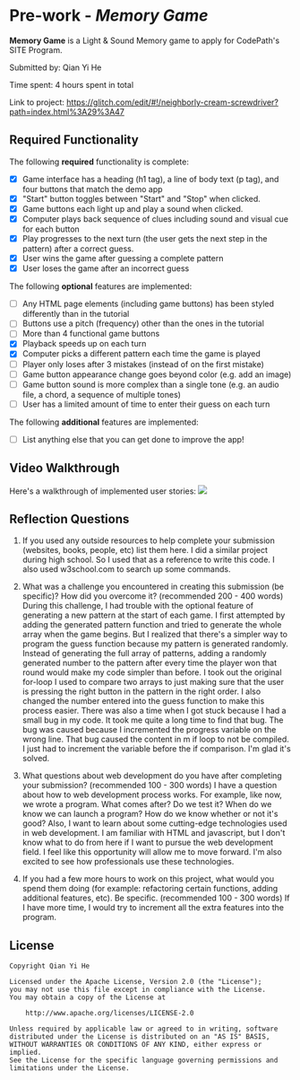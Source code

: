 # Pre-work - *Memory Game*

**Memory Game** is a Light & Sound Memory game to apply for CodePath's SITE Program. 

Submitted by: Qian Yi He

Time spent: 4 hours spent in total

Link to project: https://glitch.com/edit/#!/neighborly-cream-screwdriver?path=index.html%3A29%3A47

## Required Functionality

The following **required** functionality is complete:

* [x] Game interface has a heading (h1 tag), a line of body text (p tag), and four buttons that match the demo app
* [x] "Start" button toggles between "Start" and "Stop" when clicked. 
* [x] Game buttons each light up and play a sound when clicked. 
* [x] Computer plays back sequence of clues including sound and visual cue for each button
* [x] Play progresses to the next turn (the user gets the next step in the pattern) after a correct guess. 
* [x] User wins the game after guessing a complete pattern
* [x] User loses the game after an incorrect guess

The following **optional** features are implemented:

* [ ] Any HTML page elements (including game buttons) has been styled differently than in the tutorial
* [ ] Buttons use a pitch (frequency) other than the ones in the tutorial
* [ ] More than 4 functional game buttons
* [x] Playback speeds up on each turn
* [x] Computer picks a different pattern each time the game is played
* [ ] Player only loses after 3 mistakes (instead of on the first mistake)
* [ ] Game button appearance change goes beyond color (e.g. add an image)
* [ ] Game button sound is more complex than a single tone (e.g. an audio file, a chord, a sequence of multiple tones)
* [ ] User has a limited amount of time to enter their guess on each turn

The following **additional** features are implemented:

- [ ] List anything else that you can get done to improve the app!

## Video Walkthrough

Here's a walkthrough of implemented user stories:
![](your-link-here)


## Reflection Questions
1. If you used any outside resources to help complete your submission (websites, books, people, etc) list them here. 
I did a similar project during high school. So I used that as a reference to write this code. I also used w3school.com to search up some commands.

2. What was a challenge you encountered in creating this submission (be specific)? How did you overcome it? (recommended 200 - 400 words) 
      During this challenge, I had trouble with the optional feature of generating a new pattern at the start of each game. I first attempted by adding the generated pattern function and tried to generate the whole array when the game begins. But I realized that there's a simpler way to program the guess function because my pattern is generated randomly. Instead of generating the full array of patterns, adding a randomly generated number to the pattern after every time the player won that round would make my code simpler than before. I took out the original for-loop I used to compare two arrays to just making sure that the user is pressing the right button in the pattern in the right order. I also changed the number entered into the guess function to make this process easier. There was also a time when I got stuck because I had a small bug in my code. It took me quite a long time to find that bug. The bug was caused because I incremented the progress variable on the wrong line. That bug caused the content in m if loop to not be compiled. I just had to increment the variable before the if comparison. I'm glad it's solved.

3. What questions about web development do you have after completing your submission? (recommended 100 - 300 words) 
I have a question about how to web development process works. For example, like now, we wrote a program. What comes after? Do we test it? When do we know we can launch a program? How do we know whether or not it's good? Also, I want to learn about some cutting-edge technologies used in web development. I am familiar with HTML and javascript, but I don't know what to do from here if I want to pursue the web development field. I feel like this opportunity will allow me to move forward. I'm also excited to see how professionals use these technologies.

4. If you had a few more hours to work on this project, what would you spend them doing (for example: refactoring certain functions, adding additional features, etc). Be specific. (recommended 100 - 300 words) 
If I have more time, I would try to increment all the extra features into the program.



## License

    Copyright Qian Yi He

    Licensed under the Apache License, Version 2.0 (the "License");
    you may not use this file except in compliance with the License.
    You may obtain a copy of the License at

        http://www.apache.org/licenses/LICENSE-2.0

    Unless required by applicable law or agreed to in writing, software
    distributed under the License is distributed on an "AS IS" BASIS,
    WITHOUT WARRANTIES OR CONDITIONS OF ANY KIND, either express or implied.
    See the License for the specific language governing permissions and
    limitations under the License.
